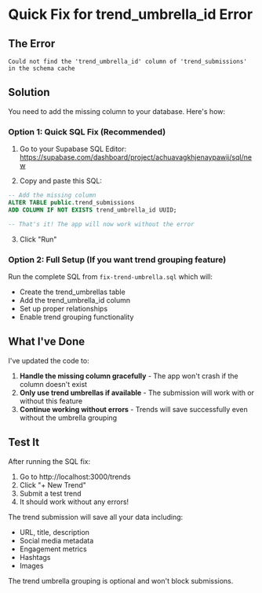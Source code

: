 # Quick Fix for trend_umbrella_id Error

## The Error
```
Could not find the 'trend_umbrella_id' column of 'trend_submissions' in the schema cache
```

## Solution

You need to add the missing column to your database. Here's how:

### Option 1: Quick SQL Fix (Recommended)

1. Go to your Supabase SQL Editor:
   https://supabase.com/dashboard/project/achuavagkhjenaypawij/sql/new

2. Copy and paste this SQL:

```sql
-- Add the missing column
ALTER TABLE public.trend_submissions 
ADD COLUMN IF NOT EXISTS trend_umbrella_id UUID;

-- That's it! The app will now work without the error
```

3. Click "Run"

### Option 2: Full Setup (If you want trend grouping feature)

Run the complete SQL from `fix-trend-umbrella.sql` which will:
- Create the trend_umbrellas table
- Add the trend_umbrella_id column
- Set up proper relationships
- Enable trend grouping functionality

## What I've Done

I've updated the code to:
1. **Handle the missing column gracefully** - The app won't crash if the column doesn't exist
2. **Only use trend umbrellas if available** - The submission will work with or without this feature
3. **Continue working without errors** - Trends will save successfully even without the umbrella grouping

## Test It

After running the SQL fix:
1. Go to http://localhost:3000/trends
2. Click "+ New Trend"
3. Submit a test trend
4. It should work without any errors!

The trend submission will save all your data including:
- URL, title, description
- Social media metadata
- Engagement metrics
- Hashtags
- Images

The trend umbrella grouping is optional and won't block submissions.